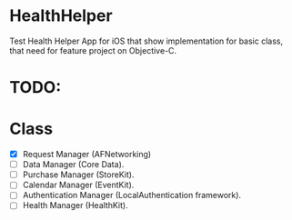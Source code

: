 # HealthHelper
Test Health Helper App for iOS that show implementation for basic class, that need for feature project on Objective-C.

# TODO:
# Class
- [x] Request Manager (AFNetworking)
- [ ] Data Manager (Core Data).
- [ ] Purchase Manager (StoreKit).
- [ ] Calendar Manager (EventKit).
- [ ] Authentication Manager (LocalAuthentication framework).
- [ ] Health Manager (HealthKit).
